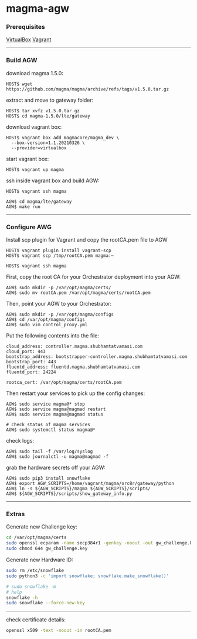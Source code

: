 # magma-agw

### Prerequisites

[VirtualBox](https://www.virtualbox.org) [Vagrant](https://vagrantup.com)

---

### Build AGW

download magma 1.5.0:
```
HOST$ wget https://github.com/magma/magma/archive/refs/tags/v1.5.0.tar.gz
```

extract and move to gateway folder: 
```
HOST$ tar xvfz v1.5.0.tar.gz
HOST$ cd magma-1.5.0/lte/gateway
```

download vagrant box:
```
HOST$ vagrant box add magmacore/magma_dev \
  --box-version=1.1.20210326 \
  --provider=virtualbox
```

start vagrant box:
```
HOST$ vagrant up magma
```

ssh inside vagrant box and build AGW:
```
HOST$ vagrant ssh magma

AGW$ cd magma/lte/gateway
AGW$ make run
```
---

### Configure AWG

Install scp plugin for Vagrant and copy the rootCA.pem file to AGW
```
HOST$ vagrant plugin install vagrant-scp
HOST$ vagrant scp /tmp/rootCA.pem magma:~

HOST$ vagrant ssh magma
```

First, copy the root CA for your Orchestrator deployment into your AGW:
```
AGW$ sudo mkdir -p /var/opt/magma/certs/
AGW$ sudo mv rootCA.pem /var/opt/magma/certs/rootCA.pem
```

Then, point your AGW to your Orchestrator:
```
AGW$ sudo mkdir -p /var/opt/magma/configs
AGW$ cd /var/opt/magma/configs
AGW$ sudo vim control_proxy.yml
```

Put the following contents into the file:
```
cloud_address: controller.magma.shubhamtatvamasi.com
cloud_port: 443
bootstrap_address: bootstrapper-controller.magma.shubhamtatvamasi.com
bootstrap_port: 443
fluentd_address: fluentd.magma.shubhamtatvamasi.com
fluentd_port: 24224

rootca_cert: /var/opt/magma/certs/rootCA.pem
```

Then restart your services to pick up the config changes:
```
AGW$ sudo service magma@* stop
AGW$ sudo service magma@magmad restart
AGW$ sudo service magma@magmad status

# check status of magma services
AGW$ sudo systemctl status magma@*
```

check logs:
```
AGW$ sudo tail -f /var/log/syslog
AGW$ sudo journalctl -u magma@magmad -f
```

grab the hardware secrets off your AGW:
```
AGW$ sudo pip3 install snowflake
AGW$ export AGW_SCRIPTS=/home/vagrant/magma/orc8r/gateway/python
AGW$ ln -s ${AGW_SCRIPTS}/magma ${AGW_SCRIPTS}/scripts/
AGW$ ${AGW_SCRIPTS}/scripts/show_gateway_info.py
```
---

### Extras

Generate new Challenge key:
```bash
cd /var/opt/magma/certs
sudo openssl ecparam -name secp384r1 -genkey -noout -out gw_challenge.key
sudo chmod 644 gw_challenge.key
```

Generate new Hardware ID:
```bash
sudo rm /etc/snowflake
sudo python3 -c 'import snowflake; snowflake.make_snowflake()'

# sudo snowflake -m
# help
snowflake -h
sudo snowflake --force-new-key
```
---

check certificate details:
```bash
openssl x509 -text -noout -in rootCA.pem
```



